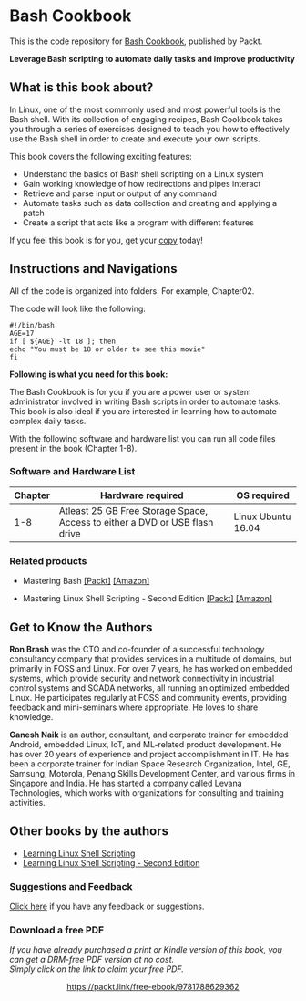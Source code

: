 # Bash Cookbook
This is the code repository for [Bash Cookbook](https://www.packtpub.com/application-development/bash-cookbook?utm_source=github&utm_medium=repository&utm_campaign=9781788629362), published by Packt.

**Leverage Bash scripting to automate daily tasks and improve productivity**

## What is this book about?
In Linux, one of the most commonly used and most powerful tools is the Bash shell. With its collection of engaging recipes, Bash Cookbook takes you through a series of exercises designed to teach you how to effectively use the Bash shell in order to create and execute your own scripts.

This book covers the following exciting features:

* Understand the basics of Bash shell scripting on a Linux system
* Gain working knowledge of how redirections and pipes interact
* Retrieve and parse input or output of any command
* Automate tasks such as data collection and creating and applying a patch
* Create a script that acts like a program with different features

If you feel this book is for you, get your [copy](https://www.amazon.com/dp/1788629361) today!

## Instructions and Navigations
All of the code is organized into folders. For example, Chapter02.

The code will look like the following:
```
#!/bin/bash
AGE=17
if [ ${AGE} -lt 18 ]; then
echo "You must be 18 or older to see this movie"
fi

```

**Following is what you need for this book:**

The Bash Cookbook is for you if you are a power user or system administrator involved in writing Bash scripts in order to automate tasks. This book is also ideal if you are interested in learning how to automate complex daily tasks.

With the following software and hardware list you can run all code files present in the book (Chapter 1-8).

### Software and Hardware List

| Chapter  | Hardware required                   | OS required                        |
| -------- | ------------------------------------| -----------------------------------|
| 1-8        | Atleast 25 GB Free Storage Space, Access to either a DVD or USB flash drive                     | Linux Ubuntu 16.04 |

### Related products <Other books you may enjoy>
* Mastering Bash [[Packt]](https://www.packtpub.com/networking-and-servers/mastering-bash?utm_source=github&utm_medium=repository&utm_campaign=9781784396879) [[Amazon]](https://www.amazon.com/dp/1784396877)

* Mastering Linux Shell Scripting - Second Edition [[Packt]](https://www.packtpub.com/virtualization-and-cloud/mastering-linux-shell-scripting-second-edition?utm_source=github&utm_medium=repository&utm_campaign=9781788990554) [[Amazon]](https://www.amazon.com/dp/1788990552)

## Get to Know the Authors
**Ron Brash** was the CTO and co-founder of a successful technology consultancy company that provides services in a multitude of domains, but primarily in FOSS and Linux. For over 7 years, he has worked on embedded systems, which provide security and network connectivity in industrial control systems and SCADA networks, all running an optimized embedded Linux. He participates regularly at FOSS and community events, providing feedback and mini-seminars where appropriate. He loves to share knowledge.

**Ganesh Naik** is an author, consultant, and corporate trainer for embedded Android, embedded Linux, IoT, and ML-related product development. He has over 20 years of experience and project accomplishment in IT. He has been a corporate trainer for Indian Space Research Organization, Intel, GE, Samsung, Motorola, Penang Skills Development Center, and various firms in Singapore and India. He has started a company called Levana Technologies, which works with organizations for consulting and training activities.

## Other books by the authors
* [Learning Linux Shell Scripting](https://www.packtpub.com/networking-and-servers/learning-linux-shell-scripting?utm_source=github&utm_medium=repository&utm_campaign=9781785286216)
* [Learning Linux Shell Scripting - Second Edition](https://www.packtpub.com/networking-and-servers/learning-linux-shell-scripting-second-edition?utm_source=github&utm_medium=repository&utm_campaign=9781788993197)

### Suggestions and Feedback
[Click here](https://docs.google.com/forms/d/e/1FAIpQLSdy7dATC6QmEL81FIUuymZ0Wy9vH1jHkvpY57OiMeKGqib_Ow/viewform) if you have any feedback or suggestions.

### Download a free PDF

 <i>If you have already purchased a print or Kindle version of this book, you can get a DRM-free PDF version at no cost.<br>Simply click on the link to claim your free PDF.</i>
<p align="center"> <a href="https://packt.link/free-ebook/9781788629362">https://packt.link/free-ebook/9781788629362 </a> </p>